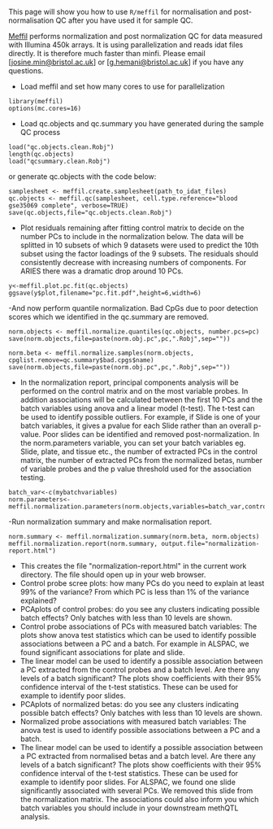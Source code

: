 This page will show you how to use `R/meffil` for normalisation and post-normalisation QC after you have used it for sample QC.

[Meffil](https://github.com/perishky/meffil) performs normalization and post normalization QC for data measured with Illumina 450k arrays. It is using parallelization and reads idat files directly. It is therefore much faster than minfi. Please email [josine.min@bristol.ac.uk] or [g.hemani@bristol.ac.uk] if you have any questions.

- Load meffil and set how many cores to use for parallelization

```
library(meffil)
options(mc.cores=16)
```

- Load qc.objects and qc.summary you have generated during the sample QC process 

```
load("qc.objects.clean.Robj")
length(qc.objects)
load("qcsummary.clean.Robj")
```
or generate qc.objects with the code below:
```
samplesheet <- meffil.create.samplesheet(path_to_idat_files)
qc.objects <- meffil.qc(samplesheet, cell.type.reference="blood gse35069 complete", verbose=TRUE)
save(qc.objects,file="qc.objects.clean.Robj")
```

- Plot residuals remaining after fitting control matrix to decide on the number PCs to include in the normalization below. The data will be splitted in 10 subsets of which 9 datasets were used to predict the 10th subset using the factor loadings of the 9 subsets.
The residuals should consistently decrease with increasing numbers of components. For ARIES there was a dramatic drop around 10 PCs.

```
y<-meffil.plot.pc.fit(qc.objects)
ggsave(y$plot,filename="pc.fit.pdf",height=6,width=6)
```

-And now perform quantile normalization. Bad CpGs due to poor detection scores which we identified in the qc.summary are removed.

```
norm.objects <- meffil.normalize.quantiles(qc.objects, number.pcs=pc)
save(norm.objects,file=paste(norm.obj.pc",pc,".Robj",sep=""))

norm.beta <- meffil.normalize.samples(norm.objects, cpglist.remove=qc.summary$bad.cpgs$name)
save(norm.objects,file=paste(norm.obj.pc",pc,".Robj",sep=""))
```

- In the normalization report, principal components analysis will be performed on the control matrix and on the most variable probes. In addition associations will be calculated between the first 10 PCs and the batch variables using anova and a linear model (t-test). The t-test can be used to identify possible outliers. For example, if Slide is one of your batch variables, it gives a pvalue for each Slide rather than an overall p-value. Poor slides can be identified and removed post-normalization. In the norm.parameters variable, you can set your batch variables eg. Slide, plate, and tissue etc., the number of extracted PCs in the control matrix, the number of extracted PCs from the normalized betas, number of variable probes and the p value threshold used for the association testing. 

```
batch_var<-c(mybatchvariables)
norm.parameters<-meffil.normalization.parameters(norm.objects,variables=batch_var,control.pcs=1:10,probe.pcs=1:10,probe.range=20000,batch.threshold=0.01)
```
-Run normalization summary and make normalisation report. 

```
norm.summary <- meffil.normalization.summary(norm.beta, norm.objects)
meffil.normalization.report(norm.summary, output.file="normalization-report.html")
```
- This creates the file "normalization-report.html" in the current work directory. The file should open up in your web browser.
- Control probe scree plots: how many PCs do you need to explain at least 99% of the variance? From which PC is less than 1% of the variance explained?
- PCAplots of control probes: do you see any clusters indicating possible batch effects? Only batches with less than 10 levels are shown.
- Control probe associations of PCs with measured batch variables: The plots show anova test statistics which can be used to identify possible associations between a PC and a batch. For example in ALSPAC, we found significant associations for plate and slide.
- The linear model can be used to identify a possible association between a PC extracted from the control probes and a batch level. Are there any levels of a batch significant? The plots show coefficients with their 95% confidence interval of the t-test statistics. These can be used for example to identify poor slides.
- PCAplots of normalized betas: do you see any clusters indicating possible batch effects? Only batches with less than 10 levels are shown.
- Normalized probe associations with measured batch variables: The anova test is used to identify possible associations between a PC and a batch. 
- The linear model can be used to identify a possible association between a PC extracted from normalised betas and a batch level. Are there any levels of a batch significant? The plots show coefficients with their 95% confidence interval of the t-test statistics. These can be used for example to identify poor slides.
For ALSPAC, we found one slide significantly associated with several PCs. We removed this slide from the normalization matrix. The associations could also inform you which batch variables you should include in your downstream methQTL analysis.